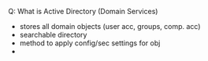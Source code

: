 Q: What is Active Directory (Domain Services)
- stores all domain objects (user acc, groups, comp. acc)
- searchable directory
- method to apply config/sec settings for obj
- 